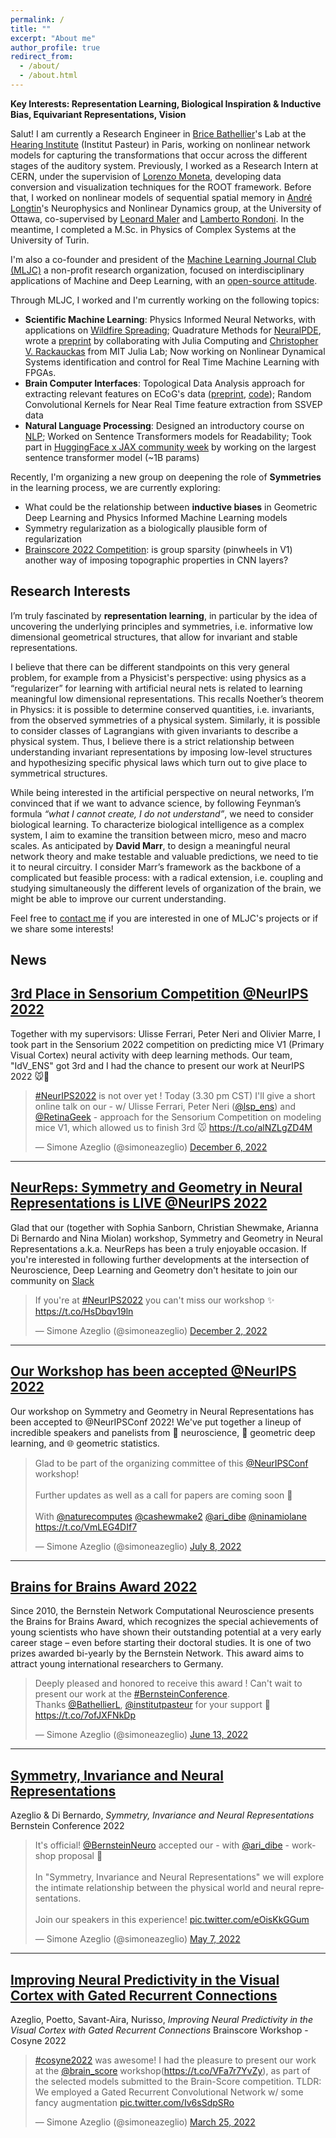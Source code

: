 ```yaml
---
permalink: /
title: ""
excerpt: "About me"
author_profile: true
redirect_from: 
  - /about/
  - /about.html
---
```


**Key Interests: Representation Learning, Biological Inspiration & Inductive Bias, Equivariant Representations, Vision**

Salut! I am currently a Research Engineer in [Brice Bathellier](https://www.bathellier-lab.org/people/Brice)'s Lab at the [Hearing Institute](https://www.institut-audition.fr/en) (Institut Pasteur) in Paris, working on nonlinear network models for capturing the transformations that occur across the different stages of the auditory system. Previously, I worked as a Research Intern at CERN, under the supervision of [Lorenzo Moneta](https://root.cern/about/team/#Lorenzo%20Moneta), developing data conversion and visualization techniques for the ROOT framework. Before that, I worked on nonlinear models of sequential spatial memory in [André Longtin](https://mysite.science.uottawa.ca/alongtin/)'s  Neurophysics and Nonlinear Dynamics group, at the University of Ottawa, co-supervised by [Leonard Maler](https://www.uottawa.ca/brain/people/maler-leonard) and [Lamberto Rondoni](http://calvino.polito.it/~rondoni/). In the meantime, I completed a M.Sc. in Physics of Complex Systems at the University of Turin. 


I'm also a co-founder and president of the [Machine Learning Journal Club (MLJC)](https://www.mljc.it) a non-profit research organization, focused on interdisciplinary applications of Machine and Deep Learning, with an [open-source attitude](https://github.com/MachineLearningJournalClub). 

Through MLJC, I worked and I'm currently working on the following topics: 
* **Scientific Machine Learning**: Physics Informed Neural Networks, with applications on [Wildfire Spreading](http://ceur-ws.org/Vol-2964/article_171.pdf); Quadrature Methods for [NeuralPDE](https://neuralpde.sciml.ai/stable/), wrote a [preprint](https://arxiv.org/abs/2107.09443) by collaborating with Julia Computing and [Christopher V. Rackauckas](https://chrisrackauckas.com/) from MIT Julia Lab; Now working on Nonlinear Dynamical Systems identification and control for Real Time Machine Learning with FPGAs.
* **Brain Computer Interfaces**: Topological Data Analysis approach for extracting relevant features on ECoG's data ([preprint](https://arxiv.org/abs/2110.04653), [code](https://github.com/MachineLearningJournalClub/ECoG_VBH_2021)); Random Convolutional Kernels for Near Real Time feature extraction from SSVEP data
* **Natural Language Processing**: Designed an introductory course on [NLP](https://github.com/MachineLearningJournalClub/LearningNLP); Worked on Sentence Transformers models for Readability; Took part in [HuggingFace x JAX community week](https://discuss.huggingface.co/t/train-the-best-sentence-embedding-model-ever-with-1b-training-pairs/7354) by working on the largest sentence transformer model (~1B params)

Recently, I'm organizing a new group on deepening the role of **Symmetries** in the learning process, we are currently exploring:

* What could be the relationship between **inductive biases** in Geometric Deep Learning and Physics Informed Machine Learning models
* Symmetry regularization as a biologically plausible form of regularization
* [Brainscore 2022 Competition](http://www.brain-score.org/competition/): is group sparsity (pinwheels in V1) another way of imposing topographic properties in CNN layers? 

## Research Interests


I’m truly fascinated by **representation learning**, in particular by the idea of uncovering the underlying principles and symmetries, i.e. informative low dimensional geometrical structures, that allow for invariant and stable representations. 

I believe that there can be different standpoints on this very general problem, for example from a Physicist's perspective: using physics as a “regularizer” for learning with artificial neural nets is related to learning meaningful low dimensional representations. This recalls Noether’s theorem in Physics: it is possible to determine conserved quantities, i.e. invariants, from the observed symmetries of a physical system. Similarly, it is possible to consider classes of Lagrangians with given invariants to describe a physical system. Thus, I believe there is a strict relationship between understanding invariant representations by imposing low-level structures and hypothesizing specific physical laws which turn out to give place to symmetrical structures.

While being interested in the artificial perspective on neural networks, I’m convinced that if we want to advance science, by following Feynman’s formula *“what I cannot create, I do not understand”*, we need to consider biological learning. To characterize biological intelligence as a complex system, I aim to examine the transition between micro, meso and macro scales. As anticipated by **David Marr**, to design a meaningful neural network theory and make testable and valuable predictions, we need to tie it to neural circuitry. I consider Marr’s framework as the backbone of a complicated but feasible process: with a radical extension, i.e. coupling and studying simultaneously the different levels of organization of the brain, we might be able to improve our current understanding.

Feel free to [contact me](mailto:simone.azeglio@gmail.com) if you are interested in one of MLJC's projects or if we share some interests!


## News

[3rd Place in Sensorium Competition @NeurIPS 2022](https://sensorium2022.net/home)
---------

Together with my supervisors: Ulisse Ferrari, Peter Neri and Olivier Marre, I took part in the Sensorium 2022 competition on predicting mice V1 (Primary Visual Cortex) neural activity with deep learning methods. Our team, "IdV_ENS" got 3rd and I had the chance to present our work at NeurIPS 2022 🐭🧠

<blockquote class="twitter-tweet"><p lang="en" dir="ltr"><a href="https://twitter.com/hashtag/NeurIPS2022?src=hash&amp;ref_src=twsrc%5Etfw">#NeurIPS2022</a> is not over yet ! Today (3.30 pm CST) I&#39;ll give a short online talk on our - w/ Ulisse Ferrari, Peter Neri (<a href="https://twitter.com/lsp_ens?ref_src=twsrc%5Etfw">@lsp_ens</a>) and <a href="https://twitter.com/RetinaGeek?ref_src=twsrc%5Etfw">@RetinaGeek</a> - approach for the Sensorium Competition on modeling mice V1, which allowed us to finish 3rd 🐭 <a href="https://t.co/alNZLgZD4M">https://t.co/alNZLgZD4M</a></p>&mdash; Simone Azeglio (@simoneazeglio) <a href="https://twitter.com/simoneazeglio/status/1600166755481145345?ref_src=twsrc%5Etfw">December 6, 2022</a></blockquote> <script async src="https://platform.twitter.com/widgets.js" charset="utf-8"></script>

---------

[NeurReps: Symmetry and Geometry in Neural Representations is LIVE @NeurIPS 2022](https://www.neurreps.org/schedule)
---------

Glad that our (together with Sophia Sanborn, Christian Shewmake, Arianna Di Bernardo and Nina Miolan) workshop, Symmetry and Geometry in Neural Representations a.k.a. NeurReps has been a truly enjoyable occasion. 
If you're interested in following further developments at the intersection of Neuroscience, Deep Learning and Geometry don't hesitate to join our community on [Slack](https://www.neurreps.org/community)


<blockquote class="twitter-tweet"><p lang="en" dir="ltr">If you&#39;re at <a href="https://twitter.com/hashtag/NeurIPS2022?src=hash&amp;ref_src=twsrc%5Etfw">#NeurIPS2022</a> you can&#39;t miss our workshop ✨ <a href="https://t.co/HsDbqv19ln">https://t.co/HsDbqv19ln</a></p>&mdash; Simone Azeglio (@simoneazeglio) <a href="https://twitter.com/simoneazeglio/status/1598788963690377216?ref_src=twsrc%5Etfw">December 2, 2022</a></blockquote> <script async src="https://platform.twitter.com/widgets.js" charset="utf-8"></script>

---------

[Our Workshop has been accepted @NeurIPS 2022](https://www.neurreps.org/)
---------

Our workshop on Symmetry and Geometry in Neural Representations has been accepted to @NeurIPSConf 2022! 
We've put together a lineup of incredible speakers and panelists from 🧠 neuroscience, 🤖 geometric deep learning, and 🌐 geometric statistics.

<blockquote class="twitter-tweet"><p lang="en" dir="ltr">Glad to be part of the organizing committee of this <a href="https://twitter.com/NeurIPSConf?ref_src=twsrc%5Etfw">@NeurIPSConf</a> workshop! <br><br>Further updates as well as a call for papers are coming soon 👀<br><br>With <a href="https://twitter.com/naturecomputes?ref_src=twsrc%5Etfw">@naturecomputes</a> <a href="https://twitter.com/cashewmake2?ref_src=twsrc%5Etfw">@cashewmake2</a> <a href="https://twitter.com/ari_dibe?ref_src=twsrc%5Etfw">@ari_dibe</a> <a href="https://twitter.com/ninamiolane?ref_src=twsrc%5Etfw">@ninamiolane</a> <a href="https://t.co/VmLEG4DIf7">https://t.co/VmLEG4DIf7</a></p>&mdash; Simone Azeglio (@simoneazeglio) <a href="https://twitter.com/simoneazeglio/status/1545325709840760835?ref_src=twsrc%5Etfw">July 8, 2022</a></blockquote> <script async src="https://platform.twitter.com/widgets.js" charset="utf-8"></script>

---------

[Brains for Brains Award 2022](https://bernstein-network.de/en/newsroom/news/brains-for-brains-awardee-2022/)
---------
Since 2010, the Bernstein Network Computational Neuroscience presents the Brains for Brains Award, which recognizes the special achievements of young scientists who have shown their outstanding potential at a very early career stage – even before starting their doctoral studies. It is one of two prizes awarded bi-yearly by the Bernstein Network. This award aims to attract young international researchers to Germany.

<blockquote class="twitter-tweet"><p lang="en" dir="ltr">Deeply pleased and honored to receive this award ! Can&#39;t wait to present our work at the <a href="https://twitter.com/hashtag/BernsteinConference?src=hash&amp;ref_src=twsrc%5Etfw">#BernsteinConference</a>. <br>Thanks <a href="https://twitter.com/BathellierL?ref_src=twsrc%5Etfw">@BathellierL</a>, <a href="https://twitter.com/institutpasteur?ref_src=twsrc%5Etfw">@institutpasteur</a> for your support 🧠 <a href="https://t.co/7ofJXFNkDp">https://t.co/7ofJXFNkDp</a></p>&mdash; Simone Azeglio (@simoneazeglio) <a href="https://twitter.com/simoneazeglio/status/1536414586190143489?ref_src=twsrc%5Etfw">June 13, 2022</a></blockquote> <script async src="https://platform.twitter.com/widgets.js" charset="utf-8"></script>

----------

[Symmetry, Invariance and Neural Representations](https://bernstein-network.de/bernstein-conference/program/satellite-workshops/symmetry-invariance-and-neural-representations/)
---------
Azeglio & Di Bernardo, <i>Symmetry, Invariance and Neural Representations</i> Bernstein Conference 2022

<blockquote class="twitter-tweet"><p lang="en" dir="ltr">It&#39;s official! <a href="https://twitter.com/BernsteinNeuro?ref_src=twsrc%5Etfw">@BernsteinNeuro</a> accepted our - with <a href="https://twitter.com/ari_dibe?ref_src=twsrc%5Etfw">@ari_dibe</a> - workshop proposal 🧠 <br><br>In &quot;Symmetry, Invariance and Neural Representations&quot; we will explore the intimate relationship between the physical world and neural representations. <br><br>Join our speakers in this experience! <a href="https://t.co/eOisKkGGum">pic.twitter.com/eOisKkGGum</a></p>&mdash; Simone Azeglio (@simoneazeglio) <a href="https://twitter.com/simoneazeglio/status/1523036342565105664?ref_src=twsrc%5Etfw">May 7, 2022</a></blockquote> <script async src="https://platform.twitter.com/widgets.js" charset="utf-8"></script>

----------


[Improving Neural Predictivity in the Visual Cortex with Gated Recurrent Connections](https://openreview.net/references/pdf?id=HbNa-jRWf5)
---------
Azeglio, Poetto, Savant-Aira, Nurisso, <i>Improving Neural Predictivity in the Visual Cortex with Gated Recurrent Connections </i> Brainscore Workshop - Cosyne 2022

<blockquote class="twitter-tweet"><p lang="en" dir="ltr"><a href="https://twitter.com/hashtag/cosyne2022?src=hash&amp;ref_src=twsrc%5Etfw">#cosyne2022</a> was awesome! I had the pleasure to present our work at the <a href="https://twitter.com/brain_score?ref_src=twsrc%5Etfw">@brain_score</a> workshop(<a href="https://t.co/VFa7r7YvZy">https://t.co/VFa7r7YvZy</a>), as part of the selected models submitted to the Brain-Score competition. TLDR: We employed a Gated Recurrent Convolutional Network w/ some fancy augmentation <a href="https://t.co/Iv6sSdpSRo">pic.twitter.com/Iv6sSdpSRo</a></p>&mdash; Simone Azeglio (@simoneazeglio) <a href="https://twitter.com/simoneazeglio/status/1507419565013282821?ref_src=twsrc%5Etfw">March 25, 2022</a></blockquote> <script async src="https://platform.twitter.com/widgets.js" charset="utf-8"></script>

